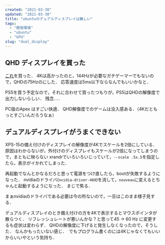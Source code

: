 ```yaml
---
created: "2021-03-30"
updated: "2021-03-30"
title: "ubuntuのデュアルディスプレイは難しい"
tags:
  - "開発環境"
  - "ubuntu"
  - "GPU"
slug: "dual_display"
---
```


## QHD ディスプレイを買った
[これ](https://www.amazon.co.jp/Acer%E3%82%B2%E3%83%BC%E3%83%9F%E3%83%B3%E3%82%B0%E3%83%A2%E3%83%8B%E3%82%BF%E3%83%BC-VG270Ubmiipx-27%E3%82%A4%E3%83%B3%E3%83%81-2560x1440-HDMI%E3%83%BBDisplayPort/dp/B07P5L5P7W)を買った．
4Kは高かったのと，144Hzが必要なガチゲーマーでもないので，QHDの75Hzのにした．
応答速度は5ms以下ならなんでもいいかなと．

PS5を買う予定なので，それに合わせて買ったつもりが，PS5はQHDの解像度で出力しないらしい．
残念．．．

PC版のApex はすごい快適．
QHD解像度でのゲームは没入感ある．（4Kだともっとすごいんだろうなぁ）

## デュアルディスプレイがうまくできない
XPS-15の備え付けのディスプレイの解像度が4Kでスケールを2倍にしている．
原因はわからないが，外付けのディスプレイもスケールが2倍になってしまうので，まともに映らない
xrandrでいろいろいじっていて，`--scale .5x.5`を指定したら，表示がイかれてしまった．

再起動でなんとかなるだろと思って電源をつけ直したら，bootが失敗するようになった．
nvidiaのドライバ(`nvidia-driver-460`)を消して，`nouveau`に変えるとちゃんと起動するようになった．
まじで焦る．

まぁnvidiaのドライバである必要は今の所ないので，一旦はこのまま様子見する．

デュアルディスプレイのとき備え付けの方を4Kで表示するとマウスポインタが散らつく．
リフレッシュレートが悪いんかな？と思って45 -> 60 Hz に変更するも症状は変わらず．
QHDの解像度に下げると発生しなくなったので，そうした．
なんかもったいない感じ．　でもプログラム書くのには4Kじゃなくてもいいからいいやという気持ち．

